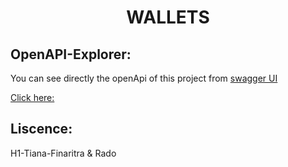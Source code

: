 # <p align="center">WALLETS</p>

## OpenAPI-Explorer:
You can see directly the openApi of this project from [swagger UI](https://petstore.swagger.io/?url=https://raw.githubusercontent.com/Tiana-Finaritra/Wallets/main/Docs/openApi.yml)

[Click here:](https://petstore.swagger.io/?url=https://raw.githubusercontent.com/Tiana-Finaritra/Wallets/main/Docs/openApi.yml)


## Liscence:
H1-Tiana-Finaritra & Rado